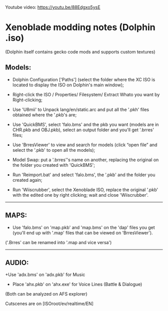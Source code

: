 Youtube video: https://youtu.be/88Edgxo5ysE
# Xenoblade modding notes (Dolphin .iso)

(Dolphin itself contains gecko code mods and supports custom textures)

## Models:

+ Dolphin Configuration ['Paths'] (select the folder where the XC ISO is located to display the ISO on Dolphin's main window);

+ Right-click the ISO / Properties/ Filesystem/ Extract Whato you want by Right-clicking;

+ Use 'U8mii' to Unpack lang/en/static.arc and put all the '.pkh' files obtained where the '.pkb's are;

+ Use 'QuickBMS', select 'falo.bms' and the pkb you want (models are in CHR.pkb and OBJ.pkb), select an output folder and you'll get '.brres' files;

+ Use 'BrresViewer' to view and search for models (click “open file” and select the '.pkb' to open all the models);

+ Model Swap: put  a '.brres''s name on another, replacing the original on the folder you created with 'QuickBMS';

+ Run 'Reimport.bat' and select 'falo.bms', the '.pkb' and the folder you created again;

+ Run 'Wiiscrubber', select the Xenoblade ISO, replace the original '.pkb' with the edited one by right clicking; wait and close 'Wiiscrubber'.
___
## MAPS:

+ Use 'falo.bms' on 'map.pkb' and 'map.bms' on the 'dap' files you get (you'll end up with '.map' files that can be viewed on 'BrresViewer').

('.Brres' can be renamed into '.map and vice versa')
___
## AUDIO:

+Use 'adx.bms' on 'adx.pkb' for Music

+ Place 'ahx.pkb' on 'ahx.exe' for Voice Lines (Battle & Dialogue)

(Both can be analyzed on AFS explorer)

Cutscenes are on [ISOroot/ev/realtime/EN]
